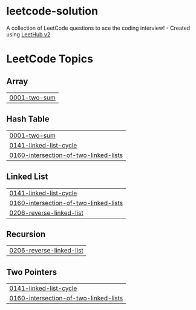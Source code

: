 # leetcode-solution
A collection of LeetCode questions to ace the coding interview! - Created using [LeetHub v2](https://github.com/arunbhardwaj/LeetHub-2.0)

<!---LeetCode Topics Start-->
# LeetCode Topics
## Array
|  |
| ------- |
| [0001-two-sum](https://github.com/SwayamRP/leetcode-solution/tree/master/0001-two-sum) |
## Hash Table
|  |
| ------- |
| [0001-two-sum](https://github.com/SwayamRP/leetcode-solution/tree/master/0001-two-sum) |
| [0141-linked-list-cycle](https://github.com/SwayamRP/leetcode-solution/tree/master/0141-linked-list-cycle) |
| [0160-intersection-of-two-linked-lists](https://github.com/SwayamRP/leetcode-solution/tree/master/0160-intersection-of-two-linked-lists) |
## Linked List
|  |
| ------- |
| [0141-linked-list-cycle](https://github.com/SwayamRP/leetcode-solution/tree/master/0141-linked-list-cycle) |
| [0160-intersection-of-two-linked-lists](https://github.com/SwayamRP/leetcode-solution/tree/master/0160-intersection-of-two-linked-lists) |
| [0206-reverse-linked-list](https://github.com/SwayamRP/leetcode-solution/tree/master/0206-reverse-linked-list) |
## Recursion
|  |
| ------- |
| [0206-reverse-linked-list](https://github.com/SwayamRP/leetcode-solution/tree/master/0206-reverse-linked-list) |
## Two Pointers
|  |
| ------- |
| [0141-linked-list-cycle](https://github.com/SwayamRP/leetcode-solution/tree/master/0141-linked-list-cycle) |
| [0160-intersection-of-two-linked-lists](https://github.com/SwayamRP/leetcode-solution/tree/master/0160-intersection-of-two-linked-lists) |
<!---LeetCode Topics End-->